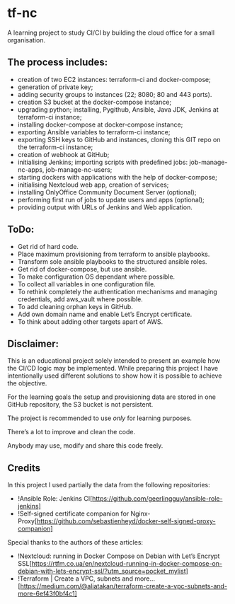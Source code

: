 # tf-nc
A learning project to study CI/CI by building the cloud office for a small organisation.

## The process includes:
- creation of two EC2 instances: terraform-ci and docker-compose;
- generation of private key;
- adding security groups to instances (22; 8080; 80 and 443 ports).
- creation S3 bucket at the docker-compose instance;
- upgrading python; installing, Pygithub, Ansible, Java JDK, Jenkins at terraform-ci instance; 
- installing docker-compose at docker-compose instance;
- exporting Ansible variables to terraform-ci instance;
- exporting SSH keys to GitHub and instances, cloning this GIT repo on the terraform-ci instance;
- creation of webhook at GitHub;
- initialising Jenkins; importing scripts with predefined jobs: job-manage-nc-apps, job-manage-nc-users;
- starting dockers with applications with the help of docker-compose;
- initialising Nextcloud web app, creation of services;
- installing OnlyOffice Community Document Server (optional); 
- performing first run of jobs to update users and apps (optional);
- providing output with URLs of Jenkins and Web application.

## ToDo:
- Get rid of hard code.
- Place maximum provisioning from terraform to ansible playbooks.
- Transform sole ansible playbooks to the structured ansible roles.
- Get rid of docker-compose, but use ansible.
- To make configuration OS dependant where possible.
- To collect all variables in one configuration file.
- To rethink completely the authentication mechanisms and managing credentials, add aws_vault where possible.
- To add cleaning orphan keys in GitHub.
- Add own domain name and enable Let’s Encrypt certificate.
- To think about adding other targets apart of AWS.

## Disclaimer:
This is an educational project solely intended to present an example how the CI/CD logic may be implemented. While preparing this project I have intentionally used different solutions to show how it is possible to achieve the objective. 

For the learning goals the setup and provisioning data are stored in one GitHub repository, the S3 bucket is not persistent.

The project is recommended to use *only* for learning purposes.

There’s a lot to improve and clean the code.

Anybody may use, modify and share this code freely.

## Credits

In this project I used partially the data from the following repositories:
- !Ansible Role: Jenkins CI[https://github.com/geerlingguy/ansible-role-jenkins]
- !Self-signed certificate companion for Nginx-Proxy[https://github.com/sebastienheyd/docker-self-signed-proxy-companion]

Special thanks to the authors of these articles:
- !Nextcloud: running in Docker Compose on Debian with Let’s Encrypt SSL[https://rtfm.co.ua/en/nextcloud-running-in-docker-compose-on-debian-with-lets-encrypt-ssl/?utm_source=pocket_mylist]
- !Terraform | Create a VPC, subnets and more…[https://medium.com/@aliatakan/terraform-create-a-vpc-subnets-and-more-6ef43f0bf4c1]

